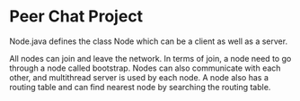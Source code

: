 <!DOCTYPE html>
<html>
<body>

<h1>Peer Chat Project</h1>

<p>Node.java defines the class Node which can be a client as well as a server.

All nodes can join and leave the network. In terms of join, a node need to go through a node called bootstrap. Nodes can also communicate with each other, and multithread server is used by each node. A node also has a routing table and can find nearest node by searching the routing table.</p>


</body>
</html>

